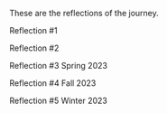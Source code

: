 These are the reflections of the journey.

Reflection #1

Reflection #2

Reflection #3 Spring 2023

Reflection #4 Fall 2023 

Reflection #5 Winter 2023 
